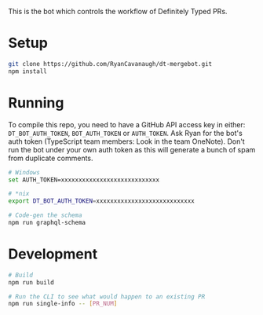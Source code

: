 This is the bot which controls the workflow of Definitely Typed PRs.

# Setup

```sh
git clone https://github.com/RyanCavanaugh/dt-mergebot.git
npm install
```

# Running

To compile this repo, you need to have a GitHub API access key in either: `DT_BOT_AUTH_TOKEN`, `BOT_AUTH_TOKEN` or `AUTH_TOKEN`.
Ask Ryan for the bot's auth token (TypeScript team members: Look in the team OneNote).
Don't run the bot under your own auth token as this will generate a bunch of spam from duplicate comments.

```sh
# Windows
set AUTH_TOKEN=xxxxxxxxxxxxxxxxxxxxxxxxxxxx

# *nix
export DT_BOT_AUTH_TOKEN=xxxxxxxxxxxxxxxxxxxxxxxxxxxx 

# Code-gen the schema
npm run graphql-schema
```

# Development

```sh
# Build
npm run build

# Run the CLI to see what would happen to an existing PR
npm run single-info -- [PR_NUM]
```
